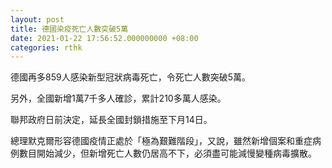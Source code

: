 ```yaml
---
layout: post
title: 德國染疫死亡人數突破5萬
date: 2021-01-22 17:56:52.000000000 +08:00
categories: rthk
---
```


德國再多859人感染新型冠狀病毒死亡，令死亡人數突破5萬。

另外，全國新增1萬7千多人確診，累計210多萬人感染。

聯邦政府日前決定，延長全國封鎖措施至下月14日。

總理默克爾形容德國疫情正處於「極為艱難階段」，又說，雖然新增個案和重症病例數目開始減少，但新增死亡人數仍居高不下，必須盡可能減慢變種病毒擴散。
